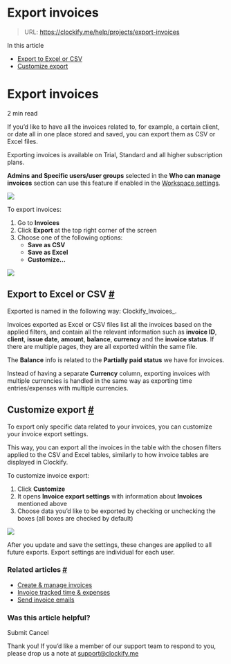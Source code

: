 # Export invoices

> URL: https://clockify.me/help/projects/export-invoices

In this article

* [Export to Excel or CSV](#export-to-excel-or-csv)
* [Customize export](#customize-export)

# Export invoices

2 min read

If you’d like to have all the invoices related to, for example, a certain client, or date all in one place stored and saved, you can export them as CSV or Excel files.

Exporting invoices is available on Trial, Standard and all higher subscription plans.

**Admins and Specific users/user groups** selected in the **Who can manage invoices** section can use this feature if enabled in the [Workspace settings](https://clockify.me/help/track-time-and-expenses/workspaces#workspace-settings).

![](https://clockify.me/help/wp-content/uploads/2024/05/Screenshot-2024-05-28-at-09.58.49-946x1024.png)

To export invoices:

1. Go to **Invoices**
2. Click **Export** at the top right corner of the screen
3. Choose one of the following options:
   * **Save as CSV**
   * **Save as Excel**
   * **Customize…**

![](https://clockify.me/help/wp-content/uploads/2024/03/Screenshot-2024-03-21-at-13.42.10-1024x319.png)

## Export to Excel or CSV [#](#export-to-excel-or-csv)

Exported is named in the following way: Clockify\_Invoices\_<issue date>.

Invoices exported as Excel or CSV files list all the invoices based on the applied filters, and contain all the relevant information such as **invoice ID**, **client**, **issue date**, **amount**, **balance**, **currency** and the **invoice status**. If there are multiple pages, they are all exported within the same file.

The **Balance** info is related to the **Partially paid status** we have for invoices.

Instead of having a separate **Currency** column, exporting invoices with multiple currencies is handled in the same way as exporting time entries/expenses with multiple currencies.

## Customize export [#](#customize-export)

To export only specific data related to your invoices, you can customize your invoice export settings.

This way, you can export all the invoices in the table with the chosen filters applied to the CSV and Excel tables, similarly to how invoice tables are displayed in Clockify.

To customize invoice export:

1. Click **Customize**
2. It opens **Invoice export settings** with information about **Invoices** mentioned above
3. Choose data you’d like to be exported by checking or unchecking the boxes (all boxes are checked by default)

![](https://clockify.me/help/wp-content/uploads/2023/12/Screenshot-2023-12-27-at-15.43.44.png)

After you update and save the settings, these changes are applied to all future exports. Export settings are individual for each user.

### Related articles [#](#related-articles)

* [Create & manage invoices](https://clockify.me/help/projects/invoicing)
* [Invoice tracked time & expenses](https://clockify.me/help/projects/invoicing-tracked-time-expenses)
* [Send invoice emails](https://clockify.me/help/projects/invoicing-tracked-time-expenses)

### Was this article helpful?

Submit
Cancel

Thank you! If you’d like a member of our support team to respond to you, please drop us a note at support@clockify.me